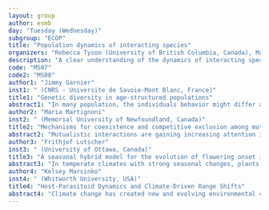 ```yaml
---
layout: group
author: esmb
day: "Tuesday (Wednesday)"
subgroup: "ECOP"
title: "Population dynamics of interacting species"
organizers: "Rebecca Tyson (University of British Columbia, Canada), Maria Martignoni (Memorial University of Newfoundland, Canada), Frithjof Lutscher (University of Ottawa, Canada)"
description: "A clear understanding of the dynamics of interacting species is of crucial importance as researchers try to predict the effects of invasive species and climate change on population persistence, diversity, and spread.  Without such understanding, it is easy for managers to implement actions that may seem appropriate based on past knowledge, but that turn out to be potentially disastrous given new, emerging understanding of interacting populations.  For example, the use of mycorrhizae as a biofertilizer is seen to be of high benefit to growers, but field studies have generated conflicting results.  Recent mathematical work shows that the fungi can ultimately be detrimental or beneficial, depending on the nature of the nonlinear interactions between plant and fungi.  This example is an illustration of the importance of mathematical work on the nonlinear interactions between species in order to untangle the population dynamics that result.  This mini-symposium will gather together talks covering a wide range of interacting species models, creating an environment where there is maximum likelihood that ideas from one speaker will be entirely novel to another speaker, and generate new ideas for future research and collaboration."
code: "MS07"
code2: "MS08"
author1: "Jimmy Garnier"
inst1: " (CNRS - Universite de Savoie-Mont Blanc, France)"
title1: "Genetic diversity in age-structured populations"
abstract1: "In many population, the individuals behavior might differ according to their age. The emerging structure have profound influence on the population dynamics as well as its genetic diversity. I will investigate the dynamics of the genetic diversity in metapopulations. I show that the duration of the juvenile stage or the reproduction strategy might have profound influence on the local diversity of  sub--population composing the metapopulation."
author2: "Maria Martignoni"
inst2: " (Memorial University of Newfoundland, Canada)"
title2: "Mechanisms for coexistence and competitive exclusion among mutualist guilds."
abstract2: "Mutualistic interactions are gaining increasing attention in the scientific literature, especially as pollination and plant-microbe symbioses play a key role in agricultural productivity. In particular, the widespread symbiosis between plants and arbuscular mycorrhizal (AM) fungi, offers a promising sustainable alternative for maintaining productivity in farmland. Despite the potential benefits for soil quality and crop yield associated with the use of AM fungi, experiments assessing the effective establishment of the fungi in the field have given inconsistent results. Additionally, it is not clear whether the introduction of commercial AM fungi could lead to a biodiversity loss in the native fungal community, and ultimately have a negative impact on plant growth. We developed a series of mathematical models for plant and AM fungal growth to assess the establishment, spread and impact of an introduced species of AM fungi on the native fungal community and on plant productivity. Our models provide a theoretical framework to determine the circumstances under which the inoculated fungal species can coexist with the native fungal community and effectively boost productivity, versus when inoculation constitutes a biodiversity risk and, ultimately, a detriment to crop yield. Overall, our results show that diversity within mutualistic communities promotes productivity and reduces the risk of invasion and biodiversity loss posed by the introduction of a less mutualistic, or even parasitic, species. Although my analysis focuses on plant-fungal interactions, my findings provide valuable criteria to assess the impact of species introduction in mutualistic communities in general, such as other beneficial microbes or pollinator communities."
author3: "Frithjof Lutscher"
inst3: " (University of Ottawa, Canada)"
title3: "A seasonal hybrid model for the evolution of flowering onset in plants"
abstract3: "In temperate climates with strong seasonal changes, plants need to decide how to allocate resources to vegetative growth or to reproduction during a potentially short favorable season. Many plants switch from mostly vegetative growth early in the season to mostly reproduction late in the season. The onset of flowering marks the transition between the two phases. Later onset of flowering typically implies a larger size at maturity and higher reproductive capacity. At the same time, it limits the remaining time in the favorable season for pollination and seed development. Hence, plants face a trade-off for some optimal flowering onset. In this talk, I will present a seasonal hybrid model for the density of a plant population, structured by onset of flowering as a trait. I will apply two complementary approaches to analyze the system. Overall, I find that evolution favours some intermediate flowering times."
author4: "Kelsey Marcinko"
inst4: " (Whitworth University, USA)"
title4: "Host-Parasitoid Dynamics and Climate-Driven Range Shifts"
abstract4: "Climate change has created new and evolving environmental conditions that cause the habitat ranges of many species to shift upward in elevation and/or towards the poles. To investigate the impact of climate-driven range shifts on host and parasitoid insect species, I consider an integrodifference equation (IDE) model. Using this IDE model, I determine criteria for coexistence of the host and parasitoid species as the habitat shifts spatially. I compare several methods of determining the critical habitat speed, beyond which the parasitoid cannot survive. To make the analysis tractable, I determine the critical speed from a spatially-implicit model that uses an approximation of the dominant eigenvalue of an integral operator. Because the kernel is asymmetric, classical methods for determining the dominant eigenvalue perform poorly. Instead, I approximate the dominant eigenvalue with a method known as geometric symmetrization. The critical speed for parasitoid survival, as computed from the spatially-implicit model, is a good lower bound for the critical speed as determined from simulations of the full IDE model. This framework allows for further exploration of how biological factors impact the coexistence of the host and parasitoid species."
---
```

